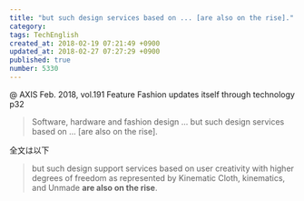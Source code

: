 ```yaml
---
title: "but such design services based on ... [are also on the rise]."
category: 
tags: TechEnglish
created_at: 2018-02-19 07:21:49 +0900
updated_at: 2018-02-27 07:27:29 +0900
published: true
number: 5330
---
```


@ AXIS Feb. 2018, vol.191
Feature Fashion updates itself through technology
p32

> Software, hardware and fashion design
...
but such design services based on ... [are also on the rise].

全文は以下

> but such design support services based on user creativity with higher degrees of freedom as represented by Kinematic Cloth, kinematics, and Unmade **are also on the rise**.


